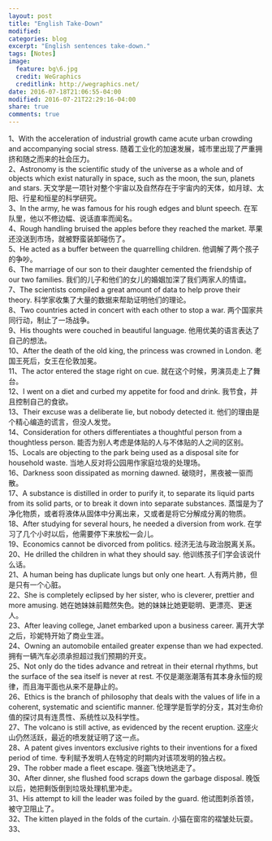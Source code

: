 ```yaml
---
layout: post
title: "English Take-Down"
modified:
categories: blog
excerpt: "English sentences take-down."
tags: [Notes]
image:
  feature: bg\6.jpg
  credit: WeGraphics
  creditlink: http://wegraphics.net/
date: 2016-07-18T21:06:55-04:00
modified: 2016-07-21T22:29:16-04:00
share: true
comments: true
---
```


1、With the acceleration of industrial growth came acute urban crowding and accompanying social stress. 随着工业化的加速发展，城市里出现了严重拥挤和随之而来的社会压力。  
2、Astronomy is the scientific study of the universe as a whole and of objects which exist naturally in space, such as the moon, the sun, planets and stars. 天文学是一项针对整个宇宙以及自然存在于宇宙内的天体，如月球、太阳、行星和恒星的科学研究。  
3、In the army, he was famous for his rough edges and blunt speech. 在军队里，他以不修边幅、说话直率而闻名。  
4、Rough handling bruised the apples before they reached the market. 苹果还没送到市场，就被野蛮装卸碰伤了。  
5、He acted as a buffer between the quarrelling children. 他调解了两个孩子的争吵。  
6、The marriage of our son to their daughter cemented the friendship of our two families. 我们的儿子和他们的女儿的婚姻加深了我们两家人的情谊。  
7、The scientists compiled a great amount of data to help prove their theory. 科学家收集了大量的数据来帮助证明他们的理论。  
8、Two countries acted in concert with each other to stop a war. 两个国家共同行动，制止了一场战争。  
9、His thoughts were couched in beautiful language. 他用优美的语言表达了自己的想法。  
10、After the death of the old king, the princess was crowned in London. 老国王死后，女王在伦敦加冕。  
11、The actor entered the stage right on cue. 就在这个时候，男演员走上了舞台。  
12、I went on a diet and curbed my appetite for food and drink. 我节食，并且控制自己的食欲。  
13、Their excuse was a deliberate lie, but nobody detected it. 他们的理由是个精心编造的谎言，但没人发觉。  
14、Consideration for others differentiates a thoughtful person from a thoughtless person. 能否为别人考虑是体贴的人与不体贴的人之间的区别。  
15、Locals are objecting to the park being used as a disposal site for household waste. 当地人反对将公园用作家庭垃圾的处理场。  
16、Darkness soon dissipated as morning dawned. 破晓时，黑夜被一驱而散。  
17、A substance is distilled in order to purify it, to separate its liquid parts from its solid parts, or to break it down into separate substances. 蒸馏是为了净化物质，或者将液体从固体中分离出来，又或者是将它分解成分离的物质。  
18、After studying for several hours, he needed a diversion from work. 在学习了几个小时以后，他需要停下来放松一会儿。  
19、Economics cannot be divorced from politics. 经济无法与政治脱离关系。  
20、He drilled the children in what they should say. 他训练孩子们学会该说什么话。  
21、A human being has duplicate lungs but only one heart. 人有两片肺，但是只有一个心脏。  
22、She is completely eclipsed by her sister, who is cleverer, prettier and more amusing. 她在她妹妹前黯然失色。她的妹妹比她更聪明、更漂亮、更迷人。  
23、After leaving college, Janet embarked upon a business career. 离开大学之后，珍妮特开始了商业生涯。  
24、Owning an automobile entailed greater expense than we had expected. 拥有一辆汽车必须承担超过我们预期的开支。  
25、Not only do the tides advance and retreat in their eternal rhythms, but the surface of the sea itself is never at rest. 不仅是潮涨潮落有其本身永恒的规律，而且海平面也从来不是静止的。  
26、Ethics is the branch of philosophy that deals with the values of life in a coherent, systematic and scientific manner. 伦理学是哲学的分支，其对生命价值的探讨具有连贯性、系统性以及科学性。  
27、The volcano is still active, as evidenced by the recent eruption. 这座火山仍然活跃，最近的喷发就证明了这一点。  
28、A patent gives inventors exclusive rights to their inventions for a fixed period of time. 专利赋予发明人在特定的时期内对该项发明的独占权。  
29、The robber made a fleet escape. 强盗飞快地逃走了。  
30、After dinner, she flushed food scraps down the garbage disposal. 晚饭以后，她把剩饭倒到垃圾处理机里冲走。  
31、His attempt to kill the leader was foiled by the guard. 他试图刺杀首领，被守卫阻止了。  
32、The kitten played in the folds of the curtain. 小猫在窗帘的褶皱处玩耍。  
33、